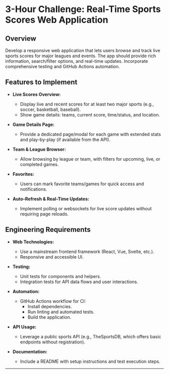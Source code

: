 # 3-Hour Challenge: Real-Time Sports Scores Web Application

## Overview

Develop a responsive web application that lets users browse and track live sports scores for major leagues and events. The app should provide rich information, search/filter options, and real-time updates. Incorporate comprehensive testing and GitHub Actions automation.

## Features to Implement

- **Live Scores Overview:**  
  - Display live and recent scores for at least two major sports (e.g., soccer, basketball, baseball).
  - Show game details: teams, current score, time/status, and location.

- **Game Details Page:**  
  - Provide a dedicated page/modal for each game with extended stats and play-by-play (if available from the API).

- **Team & League Browser:**  
  - Allow browsing by league or team, with filters for upcoming, live, or completed games.

- **Favorites:**  
  - Users can mark favorite teams/games for quick access and notifications.

- **Auto-Refresh & Real-Time Updates:**  
  - Implement polling or websockets for live score updates without requiring page reloads.

## Engineering Requirements

- **Web Technologies:**  
  - Use a mainstream frontend framework (React, Vue, Svelte, etc.).
  - Responsive and accessible UI.

- **Testing:**  
  - Unit tests for components and helpers.
  - Integration tests for API data flows and user interactions.

- **Automation:**  
  - GitHub Actions workflow for CI:
    - Install dependencies.
    - Run linting and automated tests.
    - Build the application.

- **API Usage:**  
  - Leverage a public sports API (e.g., TheSportsDB, which offers basic endpoints without registration).

- **Documentation:**  
  - Include a README with setup instructions and test execution steps.

---